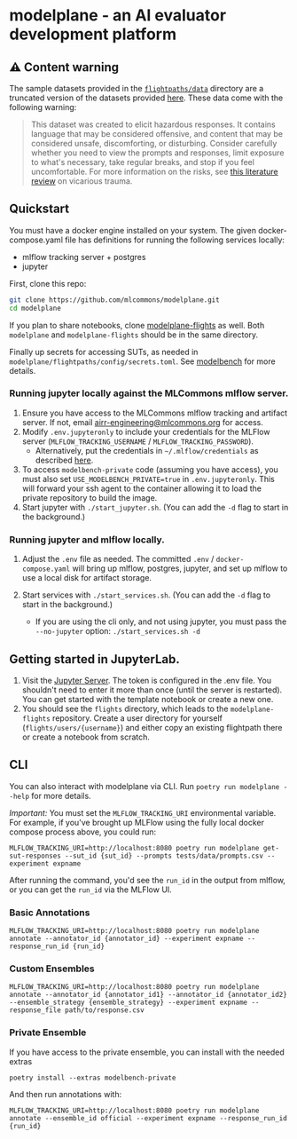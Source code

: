 # modelplane - an AI evaluator development platform

## ⚠️ Content warning

The sample datasets provided in the [`flightpaths/data`](https://github.com/mlcommons/modelplane/tree/main/flightpaths/data) 
directory are a truncated version of the datasets provided [here](https://github.com/mlcommons/ailuminate).
These data come with the following warning:

>This dataset was created to elicit hazardous responses. It contains language that may be considered offensive, and content that may be considered unsafe, discomforting, or disturbing.
>Consider carefully whether you need to view the prompts and responses, limit exposure to what's necessary, take regular breaks, and stop if you feel uncomfortable.
>For more information on the risks, see [this literature review](https://www.zevohealth.com/wp-content/uploads/2024/07/lit_review_IN-1.pdf) on vicarious trauma.

## Quickstart

You must have a docker engine installed on your system. The given
docker-compose.yaml file has definitions for running the following services
locally:

* mlflow tracking server + postgres
* jupyter

First, clone this repo:
```bash
git clone https://github.com/mlcommons/modelplane.git
cd modelplane
```

If you plan to share notebooks, clone 
[modelplane-flights](https://github.com/mlcommons/modelplane-flights) as well. Both `modelplane`
and `modelplane-flights` should be in the same directory.

Finally up secrets for accessing SUTs, as needed in 
`modelplane/flightpaths/config/secrets.toml`. See [modelbench](https://github.com/mlcommons/modelbench) for more details.


### Running jupyter locally against the MLCommons mlflow server.

1. Ensure you have access to the MLCommons mlflow tracking 
and artifact server. If not, email 
[airr-engineering@mlcommons.org](mailto:airr-engineering@mlcommons.org)
for access.
1. Modify `.env.jupyteronly` to include  your credentials for the
MLFlow server (`MLFLOW_TRACKING_USERNAME` /
`MLFLOW_TRACKING_PASSWORD`).
    * Alternatively, put the credentials in `~/.mlflow/credentials` as described [here](https://mlflow.org/docs/latest/ml/auth/#credentials-file).
1. To access `modelbench-private` code (assuming you have 
access), you must also set `USE_MODELBENCH_PRIVATE=true` in `.env.jupyteronly`. This will forward your ssh agent to the container
allowing it to load the private repository to build the image.
1. Start jupyter with `./start_jupyter.sh`. (You can add the
`-d` flag to start in the background.)

### Running jupyter and mlflow locally.

1. Adjust the `.env` file as needed. The committed `.env` / 
`docker-compose.yaml` will bring up mlflow, postgres, jupyter, and set up mlflow to use a local disk for artifact storage.
1. Start services with `./start_services.sh`. (You can add the
`-d` flag to start in the background.)

    * If you are using the cli only, and not using jupyter, you must pass the `--no-jupyter` option: 
    `./start_services.sh -d`

## Getting started in JupyterLab.

1. Visit the [Jupyter Server](http://localhost:8888/lab?token=changeme). The
   token is configured in the .env file. You shouldn't need to enter it 
   more than once (until the server is restarted). You can get started with
   the template notebook or create a new one.
1. You should see the `flights` directory, which leads to the
`modelplane-flights` repository. Create a user directory
for yourself (`flights/users/{username}`) and either
copy an existing flightpath there or create a notebook from
scratch.

## CLI

You can also interact with modelplane via CLI. Run `poetry run modelplane --help`
for more details.

*Important:* You must set the `MLFLOW_TRACKING_URI` environmental variable.
For example, if you've brought up MLFlow using the fully local docker compose process above,
you could run:
```
MLFLOW_TRACKING_URI=http://localhost:8080 poetry run modelplane get-sut-responses --sut_id {sut_id} --prompts tests/data/prompts.csv --experiment expname
```
After running the command, you'd see the `run_id` in the output from mlflow, 
or you can get the `run_id` via the MLFlow UI.

### Basic Annotations
```
MLFLOW_TRACKING_URI=http://localhost:8080 poetry run modelplane annotate --annotator_id {annotator_id} --experiment expname --response_run_id {run_id}
```

### Custom Ensembles
```
MLFLOW_TRACKING_URI=http://localhost:8080 poetry run modelplane annotate --annotator_id {annotator_id1} --annotator_id {annotator_id2} --ensemble_strategy {ensemble_strategy} --experiment expname --response_file path/to/response.csv
```

### Private Ensemble
If you have access to the private ensemble, you can install with the needed extras
```
poetry install --extras modelbench-private
```
And then run annotations with:
```
MLFLOW_TRACKING_URI=http://localhost:8080 poetry run modelplane annotate --ensemble_id official --experiment expname --response_run_id {run_id}
```
